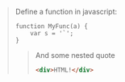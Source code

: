> Define a function in javascript:
> 
> ```
> function MyFunc(a) {
>     var s = '`';
> }
> ```
> 
> > And some nested quote
> > 
> > ```html
> > <div>HTML!</div>
> > ```
